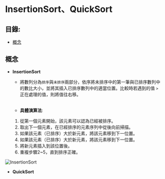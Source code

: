 InsertionSort、QuickSort
=============

目錄:
--------
* [概念](#概念)


概念
-----
* **InsertionSort**
    *  將數列分為`排序`與`未排序`兩部分，依序將未排序中的第一筆與已排序數列中的數比大小，並將其插入已排序數列中的適當位置。比較時若遇到的值 `>` 正在處理的值，則將值往右移。
 <br></br>   
 
   * **具體演算法**:
    1.  從第一個元素開始，該元素可以認為已經被排序。
    2.  取出下一個元素，在已經排序的元素序列中從後向前掃描。
    3.  如果該元素（已排序）大於新元素，將該元素移到下一位置。
    4.  如果該元素（已排序）大於新元素，將該元素移到下一位置。
    5.  將新元素插入到該位置後。
    6.  重複步驟2~5，直到排序正確。
    
    
![InsertionSort](https://media.geeksforgeeks.org/wp-content/uploads/insertionsort.png)


* **QuickSort**
